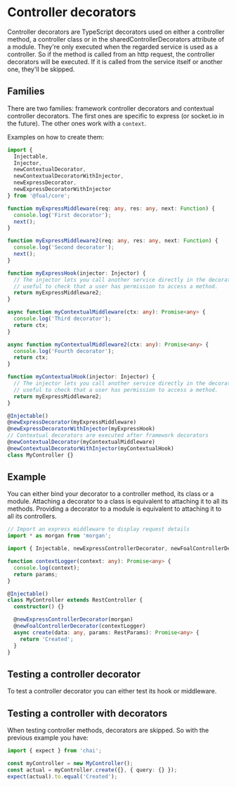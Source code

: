 # Controller decorators

Controller decorators are TypeScript decorators used on either a controller method, a controller class or in the sharedControllerDecorators attribute of a module. They're only executed when the regarded service is used as a controller. So if the method is called from an http request, the controller decorators will be executed. If it is called from the service itself or another one, they'll be skipped.

## Families

There are two families: framework controller decorators and contextual controller decorators. The first ones are specific to express (or socket.io in the future). The other ones work with a `context`.

Examples on how to create them:
```ts
import {
  Injectable,
  Injector,
  newContextualDecorator,
  newContextualDecoratorWithInjector,
  newExpressDecorator,
  newExpressDecoratorWithInjector
} from '@foal/core';

function myExpressMiddleware(req: any, res: any, next: Function) {
  console.log('First decorator');
  next();
}

function myExpressMiddleware2(req: any, res: any, next: Function) {
  console.log('Second decorator');
  next();
}

function myExpressHook(injector: Injector) {
  // The injector lets you call another service directly in the decorator. It may be
  // useful to check that a user has permission to access a method.
  return myExpressMiddleware2;
}

async function myContextualMiddleware(ctx: any): Promise<any> {
  console.log('Third decorator');
  return ctx;
}

async function myContextualMiddleware2(ctx: any): Promise<any> {
  console.log('Fourth decorator');
  return ctx;
}

function myContextualHook(injector: Injector) {
  // The injector lets you call another service directly in the decorator. It may be
  // useful to check that a user has permission to access a method.
  return myExpressMiddleware2;
}

@Injectable()
@newExpressDecorator(myExpressMiddleware)
@newExpressDecoratorWithInjector(myExpressHook)
// Contextual decorators are executed after framework decorators
@newContextualDecorator(myContextualMiddleware)
@newContextualDecoratorWithInjector(myContextualHook)
class MyController {}

```

## Example

You can either bind your decorator to a controller method, its class or a module. Attaching a decorator to a class is equivalent to attaching it to all its methods. Providing a decorator to a module is equivalent to attaching it to all its controllers.

```ts
// Import an express middleware to display request details
import * as morgan from 'morgan';

import { Injectable, newExpressControllerDecorator, newFoalControllerDecorator, RestController } from '@foal/core';

function contextLogger(context: any): Promise<any> {
  console.log(context);
  return params;
}

@Injectable()
class MyController extends RestController {
  constructor() {}

  @newExpressControllerDecorator(morgan)
  @newFoalControllerDecorator(contextLogger)
  async create(data: any, params: RestParams): Promise<any> {
    return 'Created';
  }
}
```

## Testing a controller decorator

To test a controller decorator you can either test its hook or middleware.

## Testing a controller with decorators

When testing controller methods, decorators are skipped. So with the previous example you have:

```ts
import { expect } from 'chai';

const myController = new MyController();
const actual = myController.create({}, { query: {} });
expect(actual).to.equal('Created');
```